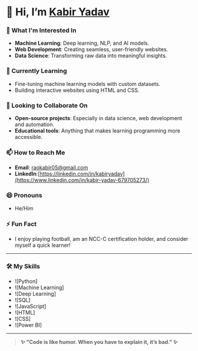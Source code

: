 # 👋 Hi, I’m [Kabir Yadav](https://github.com/yadavkabir)

### 👀 What I'm Interested In
- **Machine Learning**: Deep learning, NLP, and AI models.
- **Web Development**: Creating seamless, user-friendly websites.
- **Data Science**: Transforming raw data into meaningful insights.

### 🌱 Currently Learning
- Fine-tuning machine learning models with custom datasets.
- Building interactive websites using HTML and CSS.

### 💞️ Looking to Collaborate On
- **Open-source projects**: Especially in data science, web development and automation.
- **Educational tools**: Anything that makes learning programming more accessible.

### 📫 How to Reach Me
- **Email**: [raokabir05@gmail.com](mailto:raokabir05@gmail.com)
- **LinkedIn**:[https://linkedin.com/in/kabiryadav](https://www.linkedin.com/in/kabir-yadav-679705273/)

### 😄 Pronouns
- He/Him

### ⚡ Fun Fact
- I enjoy playing football, am an NCC-C certification holder, and consider myself a quick learner!

---

### 🛠️ My Skills
- ![Python]
- ![Machine Learning]
- ![Deep Learning]
- ![SQL]
- ![JavaScript]
- ![HTML]
- ![CSS]
- ![Power BI]


---

> **✨ "Code is like humor. When you have to explain it, it’s bad." ✨**
